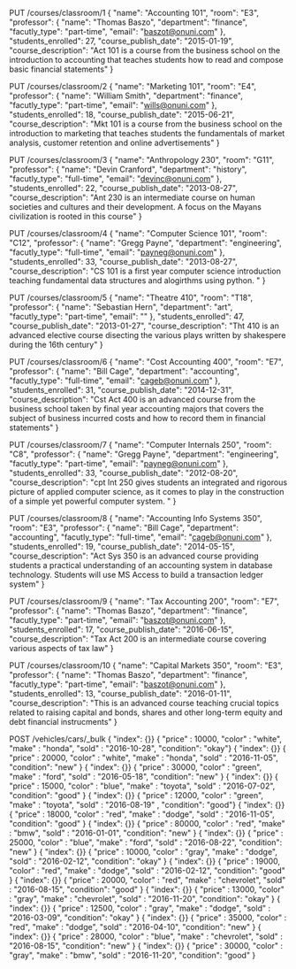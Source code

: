 PUT /courses/classroom/1
{
    "name": "Accounting 101",
    "room": "E3",
    "professor": {
        "name": "Thomas Baszo",
        "department": "finance",
        "facutly_type": "part-time",
        "email": "baszot@onuni.com"
        },
    "students_enrolled": 27,
    "course_publish_date": "2015-01-19",
    "course_description": "Act 101 is a course from the business school on the introduction to accounting that teaches students how to read and compose basic financial statements"
}

PUT /courses/classroom/2
{
    "name": "Marketing 101",
    "room": "E4",
    "professor": {
        "name": "William Smith",
        "department": "finance",
        "facutly_type": "part-time",
        "email": "wills@onuni.com"
        },
    "students_enrolled": 18,
    "course_publish_date": "2015-06-21",
    "course_description": "Mkt 101 is a course from the business school on the introduction to marketing that teaches students the fundamentals of market analysis, customer retention and online advertisements"
}

PUT /courses/classroom/3
{
    "name": "Anthropology 230",
    "room": "G11",
    "professor": {
        "name": "Devin Cranford",
        "department": "history",
        "facutly_type": "full-time",
        "email": "devinc@onuni.com"
        },
    "students_enrolled": 22,
    "course_publish_date": "2013-08-27",
    "course_description": "Ant 230 is an intermediate course on human societies and cultures and their development. A focus on the Mayans civilization is rooted in this course"
}

PUT /courses/classroom/4
{
    "name": "Computer Science 101",
    "room": "C12",
    "professor": {
        "name": "Gregg Payne",
        "department": "engineering",
        "facutly_type": "full-time",
        "email": "payneg@onuni.com"
        },
    "students_enrolled": 33,
    "course_publish_date": "2013-08-27",
    "course_description": "CS 101 is a first year computer science introduction teaching fundamental data structures and alogirthms using python. "
}

PUT /courses/classroom/5
{
    "name": "Theatre 410",
    "room": "T18",
    "professor": {
        "name": "Sebastian Hern",
        "department": "art",
        "facutly_type": "part-time",
        "email": ""
        },
    "students_enrolled": 47,
    "course_publish_date": "2013-01-27",
    "course_description": "Tht 410 is an advanced elective course disecting the various plays written by shakespere during the 16th century"
}

PUT /courses/classroom/6
{
    "name": "Cost Accounting 400",
    "room": "E7",
    "professor": {
        "name": "Bill Cage",
        "department": "accounting",
        "facutly_type": "full-time",
        "email": "cageb@onuni.com"
        },
    "students_enrolled": 31,
    "course_publish_date": "2014-12-31",
    "course_description": "Cst Act 400 is an advanced course from the business school taken by final year accounting majors that covers the subject of business incurred costs and how to record them in financial statements"
}

PUT /courses/classroom/7
{
    "name": "Computer Internals 250",
    "room": "C8",
    "professor": {
        "name": "Gregg Payne",
        "department": "engineering",
        "facutly_type": "part-time",
        "email": "payneg@onuni.com"
        },
    "students_enrolled": 33,
    "course_publish_date": "2012-08-20",
    "course_description": "cpt Int 250 gives students an integrated and rigorous picture of applied computer science, as it comes to play in the construction of a simple yet powerful computer system. "
}

PUT /courses/classroom/8
{
    "name": "Accounting Info Systems 350",
    "room": "E3",
    "professor": {
        "name": "Bill Cage",
        "department": "accounting",
        "facutly_type": "full-time",
        "email": "cageb@onuni.com"
        },
    "students_enrolled": 19,
    "course_publish_date": "2014-05-15",
    "course_description": "Act Sys 350 is an advanced course providing students a practical understanding of an accounting system in database technology. Students will use MS Access to build a transaction ledger system"
}

PUT /courses/classroom/9
{
    "name": "Tax Accounting 200",
    "room": "E7",
    "professor": {
        "name": "Thomas Baszo",
        "department": "finance",
        "facutly_type": "part-time",
        "email": "baszot@onuni.com"
        },
    "students_enrolled": 17,
    "course_publish_date": "2016-06-15",
    "course_description": "Tax Act 200 is an intermediate course covering various aspects of tax law"
}

PUT /courses/classroom/10
{
    "name": "Capital Markets 350",
    "room": "E3",
    "professor": {
        "name": "Thomas Baszo",
        "department": "finance",
        "facutly_type": "part-time",
        "email": "baszot@onuni.com"
        },
    "students_enrolled": 13,
    "course_publish_date": "2016-01-11",
    "course_description": "This is an advanced course teaching crucial topics related to raising capital and bonds, shares and other long-term equity and debt financial instrucments"
}

POST /vehicles/cars/_bulk
{ "index": {}}
{ "price" : 10000, "color" : "white", "make" : "honda", "sold" : "2016-10-28", "condition": "okay"}
{ "index": {}}
{ "price" : 20000, "color" : "white", "make" : "honda", "sold" : "2016-11-05", "condition": "new" }
{ "index": {}}
{ "price" : 30000, "color" : "green", "make" : "ford", "sold" : "2016-05-18", "condition": "new" }
{ "index": {}}
{ "price" : 15000, "color" : "blue", "make" : "toyota", "sold" : "2016-07-02", "condition": "good" }
{ "index": {}}
{ "price" : 12000, "color" : "green", "make" : "toyota", "sold" : "2016-08-19" , "condition": "good"}
{ "index": {}}
{ "price" : 18000, "color" : "red", "make" : "dodge", "sold" : "2016-11-05", "condition": "good"  }
{ "index": {}}
{ "price" : 80000, "color" : "red", "make" : "bmw", "sold" : "2016-01-01", "condition": "new"  }
{ "index": {}}
{ "price" : 25000, "color" : "blue", "make" : "ford", "sold" : "2016-08-22", "condition": "new"  }
{ "index": {}}
{ "price" : 10000, "color" : "gray", "make" : "dodge", "sold" : "2016-02-12", "condition": "okay" }
{ "index": {}}
{ "price" : 19000, "color" : "red", "make" : "dodge", "sold" : "2016-02-12", "condition": "good" }
{ "index": {}}
{ "price" : 20000, "color" : "red", "make" : "chevrolet", "sold" : "2016-08-15", "condition": "good" }
{ "index": {}}
{ "price" : 13000, "color" : "gray", "make" : "chevrolet", "sold" : "2016-11-20", "condition": "okay" }
{ "index": {}}
{ "price" : 12500, "color" : "gray", "make" : "dodge", "sold" : "2016-03-09", "condition": "okay" }
{ "index": {}}
{ "price" : 35000, "color" : "red", "make" : "dodge", "sold" : "2016-04-10", "condition": "new" }
{ "index": {}}
{ "price" : 28000, "color" : "blue", "make" : "chevrolet", "sold" : "2016-08-15", "condition": "new" }
{ "index": {}}
{ "price" : 30000, "color" : "gray", "make" : "bmw", "sold" : "2016-11-20", "condition": "good" }